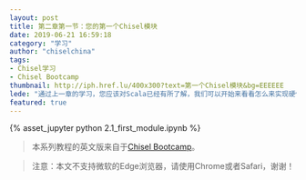 ```yaml
---
layout: post
title: 第二章第一节：您的第一个Chisel模块
date: 2019-06-21 16:59:18
category: "学习"
author: "chiselchina"
tags:
- Chisel学习
- Chisel Bootcamp
thumbnail: http://iph.href.lu/400x300?text=第一个Chisel模块&bg=EEEEEE
lede: "通过上一章的学习，您应该对Scala已经有所了解，我们可以开始来看看怎么来实现硬件。在这一节中我们会看到一个完整的Chisel模块和它的测试。"
featured: true
---
```


<div>
<script src="/metronic/assets/plugins/jquery.min.js"></script>
{% asset_jupyter python 2.1_first_module.ipynb %}
</div>

> 本系列教程的英文版来自于[Chisel Bootcamp](https://github.com/freechipsproject/chisel-bootcamp)。

> 注意：本文不支持微软的Edge浏览器，请使用Chrome或者Safari，谢谢！

